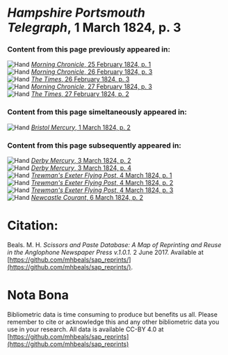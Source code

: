 # *Hampshire Portsmouth Telegraph*, 1 March 1824, p. 3  
  
### Content from this page previously appeared in:  
![Hand](http://scissorsandpaste.net/wp-content/uploads/2017/06/smallhandpointer.png) [*Morning Chronicle*, 25 February 1824, p. 1](https://mhbeals.github.io/sap_html/Morning-Chronicle/Morning-Chronicle-25-February-1824-p-1)  
![Hand](http://scissorsandpaste.net/wp-content/uploads/2017/06/smallhandpointer.png) [*Morning Chronicle*, 26 February 1824, p. 3](https://mhbeals.github.io/sap_html/Morning-Chronicle/Morning-Chronicle-26-February-1824-p-3)  
![Hand](http://scissorsandpaste.net/wp-content/uploads/2017/06/smallhandpointer.png) [*The Times*, 26 February 1824, p. 3](https://mhbeals.github.io/sap_html/The-Times/The-Times-26-February-1824-p-3)  
![Hand](http://scissorsandpaste.net/wp-content/uploads/2017/06/smallhandpointer.png) [*Morning Chronicle*, 27 February 1824, p. 3](https://mhbeals.github.io/sap_html/Morning-Chronicle/Morning-Chronicle-27-February-1824-p-3)  
![Hand](http://scissorsandpaste.net/wp-content/uploads/2017/06/smallhandpointer.png) [*The Times*, 27 February 1824, p. 2](https://mhbeals.github.io/sap_html/The-Times/The-Times-27-February-1824-p-2)  
  
### Content from this page simeltaneously appeared in:  
![Hand](http://scissorsandpaste.net/wp-content/uploads/2017/06/smallhandpointer.png) [*Bristol Mercury*, 1 March 1824, p. 2](https://mhbeals.github.io/sap_html/Bristol-Mercury/Bristol-Mercury-1-March-1824-p-2)  
  
### Content from this page subsequently appeared in:  
![Hand](http://scissorsandpaste.net/wp-content/uploads/2017/06/smallhandpointer.png) [*Derby Mercury*, 3 March 1824, p. 2](https://mhbeals.github.io/sap_html/Derby-Mercury/Derby-Mercury-3-March-1824-p-2)  
![Hand](http://scissorsandpaste.net/wp-content/uploads/2017/06/smallhandpointer.png) [*Derby Mercury*, 3 March 1824, p. 4](https://mhbeals.github.io/sap_html/Derby-Mercury/Derby-Mercury-3-March-1824-p-4)  
![Hand](http://scissorsandpaste.net/wp-content/uploads/2017/06/smallhandpointer.png) [*Trewman's Exeter Flying Post*, 4 March 1824, p. 1](https://mhbeals.github.io/sap_html/Trewman's-Exeter-Flying-Post/Trewman's-Exeter-Flying-Post-4-March-1824-p-1)  
![Hand](http://scissorsandpaste.net/wp-content/uploads/2017/06/smallhandpointer.png) [*Trewman's Exeter Flying Post*, 4 March 1824, p. 2](https://mhbeals.github.io/sap_html/Trewman's-Exeter-Flying-Post/Trewman's-Exeter-Flying-Post-4-March-1824-p-2)  
![Hand](http://scissorsandpaste.net/wp-content/uploads/2017/06/smallhandpointer.png) [*Trewman's Exeter Flying Post*, 4 March 1824, p. 3](https://mhbeals.github.io/sap_html/Trewman's-Exeter-Flying-Post/Trewman's-Exeter-Flying-Post-4-March-1824-p-3)  
![Hand](http://scissorsandpaste.net/wp-content/uploads/2017/06/smallhandpointer.png) [*Newcastle Courant*, 6 March 1824, p. 2](https://mhbeals.github.io/sap_html/Newcastle-Courant/Newcastle-Courant-6-March-1824-p-2)  


# Citation: 

Beals. M. H. *Scissors and Paste Database: A Map of Reprinting and Reuse in the Anglophone Newspaper Press v.1.0.1.* 2 June 2017. Available at [https://github.com/mhbeals/sap_reprints/](https://github.com/mhbeals/sap_reprints/). 

# Nota Bona

Bibliometric data is time consuming to produce but benefits us all. Please remember to cite or acknowledge this and any other bibliometric data you use in your research. All data is available CC-BY 4.0 at [https://github.com/mhbeals/sap_reprints](https://github.com/mhbeals/sap_reprints)